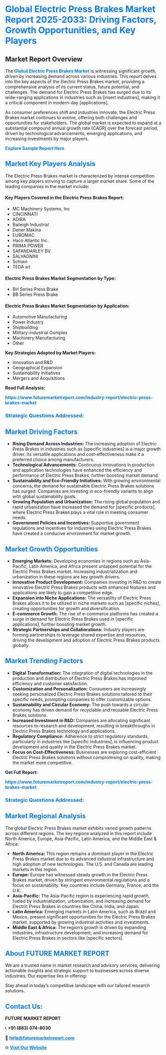 <h1 style="color: #007BFF;">Global Electric Press Brakes Market Report 2025-2033: Driving Factors, Growth Opportunities, and Key Players</h1>

<section id="overview">
<h2>Market Report Overview</h2>
<p>The <a href="https://www.futuremarketreport.com/industry-report/electric-press-brakes-market" style="color: #007BFF; text-decoration: none;"><strong>Global Electric Press Brakes Market</strong></a> is witnessing significant growth, driven by increasing demand across various industries. This report delves into the key aspects of the Electric Press Brakes market, providing a comprehensive analysis of its current status, future potential, and challenges. The demand for Electric Press Brakes has surged due to its wide-ranging applications in industries such as [insert industries], making it a critical component in modern-day [applications].</p>
<p>As consumer preferences shift and industries innovate, the Electric Press Brakes market continues to evolve, offering both challenges and opportunities for stakeholders. The global market is expected to expand at a substantial compound annual growth rate (CAGR) over the forecast period, driven by technological advancements, emerging applications, and increasing investments by major players.</p>
</section>

<section id="overview">
<p><a href="https://www.futuremarketreport.com/request-sample/reportId=59316" style="color: #007BFF; text-decoration: none;"><strong>Explore Sample Report Here</strong></a></p>
</section>

<section id="key-players">
<h2 style="color: #007BFF;">Market Key Players Analysis</h2>
<p>The Electric Press Brakes market is characterized by intense competition among key players striving to capture a larger market share. Some of the leading companies in the market include:</p>
<h4>Key Players Covered in the Electric Press Brakes Report:</h4>
<ul><li>MC Machinery Systems, Inc</li><li>CINCINNATI</li><li>ADIRA</li><li>Baileigh Industrial</li><li>Dener Makina</li><li>EUROMAC</li><li>Haco Atlantic Inc.</li><li>PRIMA POWER</li><li>SAFANDARLEY BV</li><li>SALVAGNINI</li><li>Schiavi</li><li>TEDA srl</li></ul>
<h4>Electric Press Brakes Market Segmentation by Type:</h4>
<ul><li>BH Series Press Brake</li><li>BB Series Press Brake</li></ul>

<h4>Electric Press Brakes Market Segmentation by Application:</h4>
<ul><li>Automotive Manufacturing</li><li>Power Industry</li><li>Shipbuilding</li><li>Military-industrial Complex</li><li>Machinery Manufacturing</li><li>Other</li></ul>
<p><strong>Key Strategies Adopted by Market Players:</strong></p>
<ul>
<li>Innovation and R&D</li>
<li>Geographical Expansion</li>
<li>Sustainability Initiatives</li>
<li>Mergers and Acquisitions</li>
</ul>
</section>

<section>
<p><strong>Read Full Analysis: </strong></p><a href="https://www.futuremarketreport.com/industry-report/electric-press-brakes-market" style="color: #007BFF; text-decoration: none;"><strong>https://www.futuremarketreport.com/industry-report/electric-press-brakes-market</strong></a>
<h3 style="color: #007BFF;">Strategic Questions Addressed:</h3>
</section>

<section id="driving-factors">
<h2 style="color: #007BFF;">Market Driving Factors</h2>
<ul>
<li><strong>Rising Demand Across Industries:</strong> The increasing adoption of Electric Press Brakes in industries such as [specific industries] is a major growth driver. Its versatile applications and cost-effectiveness make it a preferred choice among manufacturers.</li>
<li><strong>Technological Advancements:</strong> Continuous innovations in production and application technologies have enhanced the efficiency and performance of Electric Press Brakes, further boosting market demand.</li>
<li><strong>Sustainability and Eco-Friendly Initiatives:</strong> With growing environmental concerns, the demand for sustainable Electric Press Brakes solutions has surged. Companies are investing in eco-friendly variants to align with global sustainability goals.</li>
<li><strong>Growing Population and Urbanization:</strong> The rising global population and rapid urbanization have increased the demand for [specific products], where Electric Press Brakes plays a vital role in meeting consumer needs.</li>
<li><strong>Government Policies and Incentives:</strong> Supportive government regulations and incentives for industries using Electric Press Brakes have created a conducive environment for market growth.</li>
</ul>
</section>

<section id="growth-opportunities">
<h2 style="color: #007BFF;">Market Growth Opportunities</h2>
<ul>
<li><strong>Emerging Markets:</strong> Developing economies in regions such as Asia-Pacific, Latin America, and Africa present untapped potential for the Electric Press Brakes market. Increasing industrialization and urbanization in these regions are key growth drivers.</li>
<li><strong>Innovative Product Development:</strong> Companies investing in R&D to create innovative Electric Press Brakes products with enhanced features and applications are likely to gain a competitive edge.</li>
<li><strong>Expansion into Niche Applications:</strong> The versatility of Electric Press Brakes allows it to be utilized in niche markets such as [specific niches], creating opportunities for growth and diversification.</li>
<li><strong>E-commerce Growth:</strong> The rise of e-commerce platforms has created a surge in demand for Electric Press Brakes used in [specific applications], further boosting market growth.</li>
<li><strong>Strategic Partnerships and Collaborations:</strong> Industry players are forming partnerships to leverage shared expertise and resources, driving the development and adoption of Electric Press Brakes products globally.</li>
</ul>
</section>

<section id="trending-factors">
<h2 style="color: #007BFF;">Market Trending Factors</h2>
<ul>
<li><strong>Digital Transformation:</strong> The integration of digital technologies in the production and distribution of Electric Press Brakes has improved efficiency and customer satisfaction.</li>
<li><strong>Customization and Personalization:</strong> Consumers are increasingly seeking personalized Electric Press Brakes solutions tailored to their specific needs, prompting companies to offer customizable options.</li>
<li><strong>Sustainability and Circular Economy:</strong> The push towards a circular economy has driven demand for recyclable and reusable Electric Press Brakes solutions.</li>
<li><strong>Increased Investment in R&D:</strong> Companies are allocating significant resources to research and development, resulting in breakthroughs in Electric Press Brakes technology and applications.</li>
<li><strong>Regulatory Compliance:</strong> Adherence to strict regulatory standards, particularly in industries like [specific industries], is influencing product development and quality in the Electric Press Brakes market.</li>
<li><strong>Focus on Cost-Effectiveness:</strong> Businesses are exploring cost-efficient Electric Press Brakes solutions without compromising on quality, making the market more competitive.</li>
</ul>
</section>

<section>
<p><strong>Get Full Report: </strong></p><a href="https://www.futuremarketreport.com/industry-report/electric-press-brakes-market" style="color: #007BFF; text-decoration: none;"><strong>https://www.futuremarketreport.com/industry-report/electric-press-brakes-market</strong></a>
<h3 style="color: #007BFF;">Strategic Questions Addressed:</h3>
</section>


<section id="regional-analysis">
<h2 style="color: #007BFF;">Market Regional Analysis</h2>
<p>The global Electric Press Brakes market exhibits varied growth patterns across different regions. The key regions analyzed in this report include North America, Europe, Asia-Pacific, Latin America, and the Middle East & Africa:</p>
<ul>
<li><strong>North America:</strong> This region remains a dominant player in the Electric Press Brakes market due to its advanced industrial infrastructure and high adoption of new technologies. The U.S. and Canada are leading markets in this region.</li>
<li><strong>Europe:</strong> Europe has witnessed steady growth in the Electric Press Brakes market, driven by stringent environmental regulations and a focus on sustainability. Key countries include Germany, France, and the U.K.</li>
<li><strong>Asia-Pacific:</strong> The Asia-Pacific region is experiencing rapid growth, fueled by industrialization, urbanization, and increasing demand for Electric Press Brakes in countries like China, India, and Japan.</li>
<li><strong>Latin America:</strong> Emerging markets in Latin America, such as Brazil and Mexico, present significant opportunities for the Electric Press Brakes market, supported by growing industrial activities and investments.</li>
<li><strong>Middle East & Africa:</strong> The region’s growth is driven by expanding industries, infrastructure development, and increasing demand for Electric Press Brakes in sectors like [specific sectors].</li>
</ul>
</section>

<footer>
<h2 style="color: #007BFF;">About FUTURE MARKET REPORT</h2>
<p>We are a trusted name in market research and advisory services, delivering actionable insights and strategic support to businesses across diverse industries. Our expertise lies in offering:</p>

<p>Stay ahead in today’s competitive landscape with our tailored research solutions.</p>

<h2 style="color: #007BFF;">Contact Us:</h2>
<p><strong>FUTURE MARKET REPORT</strong></p>
<p>📞 <strong>+91 (883) 074-8030</strong></p>
<p>📧 <strong><a href="mailto:help@futuremarketreport.com" style="color: #007BFF;">help@futuremarketreport.com</a></strong></p>
<p>🌐 <strong><a href="https://www.futuremarketreport.com/" style="color: #007BFF;">Visit Our Website</a></strong></p>
</footer>